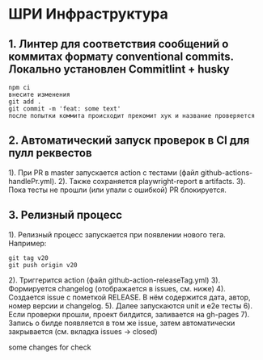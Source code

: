 # ШРИ Инфраструктура

## 1. Линтер для соответствия сообщений о коммитах формату conventional commits. Локально установлен Commitlint + husky
```
npm ci
внесите изменения
git add .
git commit -m 'feat: some text' 
после попытки коммита происходит прекомит хук и название проверяется
```

## 2. Автоматический запуск проверок в CI для пулл реквестов
1). При PR в master запускается action с тестами (файл github-actions-handlePr.yml). 
2). Также сохраняется playwright-report в artifacts. 
3). Пока тесты не прошли (или упали с ошибкой) PR блокируется.

## 3. Релизный процесс
1). Релизный процесс запускается при появлении нового тега. Например:
```
git tag v20
git push origin v20
```
2). Триггерится action (файл github-action-releaseTag.yml)
3). Формируется changelog (отображается в issues, см. ниже)
4). Создается issue с пометкой RELEASE. В нём содержится дата, автор, номер версии и changelog.
5). Далее запускаются unit и e2e тесты
6). Если проверки прошли, проект билдится, заливается на gh-pages
7). Запись о билде появляется в том же issue, затем автоматически закрывается (см. вкладка issues -> closed)

some changes for check
